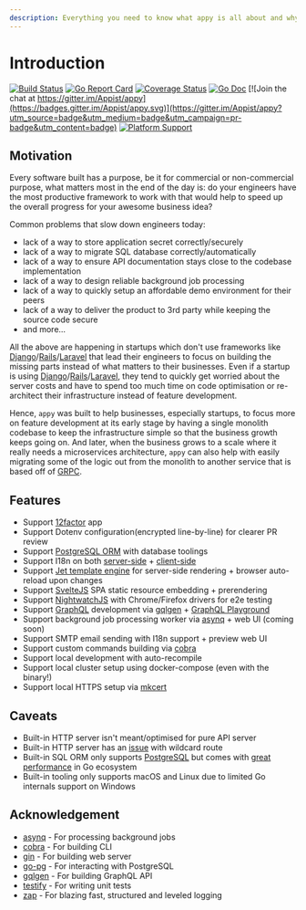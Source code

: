 ```yaml
---
description: Everything you need to know what appy is all about and why it was built.
---
```


# Introduction

[![Build Status](https://github.com/appist/appy/workflows/Unit%20Test/badge.svg)](https://github.com/appist/appy/actions?workflow=Unit+Test) [![Go Report Card](https://goreportcard.com/badge/github.com/appist/appy)](https://goreportcard.com/report/github.com/appist/appy) [![Coverage Status](https://img.shields.io/codecov/c/gh/appist/appy.svg?logo=codecov)](https://codecov.io/gh/appist/appy) [![Go Doc](http://img.shields.io/badge/godoc-reference-5272B4.svg)](https://pkg.go.dev/github.com/appist/appy?tab=doc) [![Join the chat at https://gitter.im/Appist/appy](https://badges.gitter.im/Appist/appy.svg)](https://gitter.im/Appist/appy?utm_source=badge&utm_medium=badge&utm_campaign=pr-badge&utm_content=badge) [![Platform Support](https://img.shields.io/badge/platform-macos%20%7C%20linux-blue)](https://github.com/appist/appy)

## Motivation

Every software built has a purpose, be it for commercial or non-commercial purpose, what matters most in the end of the day is: do your engineers have the most productive framework to work with that would help to speed up the overall progress for your awesome business idea?

Common problems that slow down engineers today:

* lack of a way to store application secret correctly/securely
* lack of a way to migrate SQL database correctly/automatically
* lack of a way to ensure API documentation stays close to the codebase implementation
* lack of a way to design reliable background job processing
* lack of a way to quickly setup an affordable demo environment for their peers
* lack of a way to deliver the product to 3rd party while keeping the source code secure
* and more...

All the above are happening in startups which don't use frameworks like [Django](https://www.djangoproject.com/)/[Rails](https://rubyonrails.org/)/[Laravel](https://laravel.com/) that lead their engineers to focus on building the missing parts instead of what matters to their businesses. Even if a startup is using [Django](https://www.djangoproject.com/)/[Rails](https://rubyonrails.org/)/[Laravel](https://laravel.com/), they tend to quickly get worried about the server costs and have to spend too much time on code optimisation or re-architect their infrastructure instead of feature development.

Hence, `appy` was built to help businesses, especially startups, to focus more on feature development at its early stage by having a single monolith codebase to keep the infrastructure simple so that the business growth keeps going on. And later, when the business grows to a scale where it really needs a microservices architecture, `appy` can also help with easily migrating some of the logic out from the monolith to another service that is based off of [GRPC](https://grpc.io/).

## Features

* Support [12factor](https://12factor.net/) app
* Support Dotenv configuration\(encrypted line-by-line\) for clearer PR review
* Support [PostgreSQL ORM](https://github.com/go-pg/pg) with database toolings
* Support I18n on both [server-side](https://github.com/nicksnyder/go-i18n) + [client-side](https://github.com/fnando/i18n-js)
* Support [Jet template engine](https://github.com/CloudyKit/jet) for server-side rendering + browser auto-reload upon changes
* Support [SvelteJS](https://svelte.dev/) SPA static resource embedding + prerendering
* Support [NightwatchJS](https://nightwatchjs.org/) with Chrome/Firefox drivers for e2e testing
* Support [GraphQL](https://graphql.org/) development via [gqlgen](https://gqlgen.com/) + [GraphQL Playground](https://github.com/prisma-labs/graphql-playground)
* Support background job processing worker via [asynq](https://github.com/hibiken/asynq) + web UI \(coming soon\)
* Support SMTP email sending with I18n support + preview web UI
* Support custom commands building via [cobra](https://github.com/spf13/cobra)
* Support local development with auto-recompile
* Support local cluster setup using docker-compose \(even with the binary!\)
* Support local HTTPS setup via [mkcert](https://github.com/FiloSottile/mkcert)

## Caveats

* Built-in HTTP server isn't meant/optimised for pure API server
* Built-in HTTP server has an [issue](https://github.com/gin-gonic/gin/issues/2016) with wildcard route
* Built-in SQL ORM only supports [PostgreSQL](https://www.postgresql.org/) but comes with [great performance](https://github.com/go-pg/pg/wiki/FAQ#why-go-pg) in Go ecosystem
* Built-in tooling only supports macOS and Linux due to limited Go internals support on Windows

## Acknowledgement

* [asynq](https://github.com/hibiken/asynq) - For processing background jobs
* [cobra](https://github.com/spf13/cobra) - For building CLI
* [gin](https://github.com/gin-gonic/gin) - For building web server
* [go-pg](https://github.com/go-pg/pg) - For interacting with PostgreSQL
* [gqlgen](https://gqlgen.com/) - For building GraphQL API
* [testify](https://github.com/stretchr/testify) - For writing unit tests
* [zap](https://github.com/uber-go/zap) - For blazing fast, structured and leveled logging

